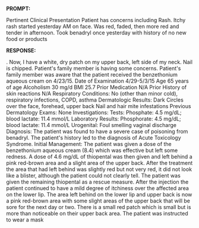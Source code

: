 **PROMPT:**

Pertinent Clinical Presentation  Patient has concerns including Rash. Itchy rash started yesterday AM on face. Was red, faded, then more red and tender in afternoon. Took benadryl once yesterday with history of no new food or products

**RESPONSE:**

 . Now, I have a white, dry patch on my upper back, left side of my neck. Nail is chipped. Patient's family member is having some concerns. Patient's family member was aware that the patient received the benzethonium aqueous cream on 4/23/15.  Date of Examination 4/29-5/3/15  Age 65 years of age  Alcoholism 30 mg/d  BMI 25.7  Prior Medication N/A  Prior History of skin reactions N/A  Respiratory Conditions:  No (other than minor cold), respiratory infections, COPD, asthma  Dermatologic Results:  Dark Circles over the face, forehead, upper back  Nail and hair mite infestations  Previous Dermatology Exams:  None  Investigations:  Tests:  Phosphate: 4.5 mg/dL; blood lactate: 11.4 mmol/L   Laboratory Results:  Phosphorate: 4.5 mg/dL; blood lactate: 11.4 mmol/L   Urogenital:  Foul smelling vaginal discharge  Diagnosis:  The patient was found to have a severe case of poisoning from benadryl. The patient's history led to the diagnosis of Acute Toxicology Syndrome.  Initial Management:  The patient was given a dose of the benzethonium aqueous cream (8.4) which was effective but left some redness. A dose of 4.6 mg/dL of thiopental was then given and left behind a pink red-brown area and a slight area of the upper back.  After the treatment the area that had left behind was slightly red but not very red, it did not look like a blister, although the patient could not clearly tell. The patient was given the remaining thiopental as a rescue measure. After the injection the patient continued to have a mild degree of itchiness over the affected area on the lower lip.  The area left behind on the lower lip and upper back is now a pink red-brown area with some slight areas of the upper back that will be sore for the next day or two. There is a small red patch which is small but is more than noticeable on their upper back area.  The patient was instructed to wear a mask